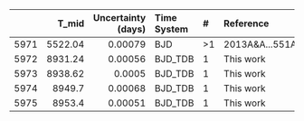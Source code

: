 |      |   T_mid |   Uncertainty (days) | Time System   | #   | Reference           |
|-----:|--------:|---------------------:|:--------------|:----|:--------------------|
| 5971 | 5522.04 |              0.00079 | BJD           | >1  | 2013A&A...551A..73F |
| 5972 | 8931.24 |              0.00056 | BJD_TDB       | 1   | This work           |
| 5973 | 8938.62 |              0.0005  | BJD_TDB       | 1   | This work           |
| 5974 | 8949.7  |              0.00068 | BJD_TDB       | 1   | This work           |
| 5975 | 8953.4  |              0.00051 | BJD_TDB       | 1   | This work           |